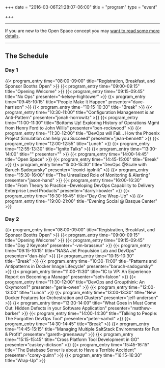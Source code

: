 +++
date = "2016-03-06T21:28:07-06:00"
title = "program"
type = "event"

+++

<div class = "row">
  <div class = "col-md-12">
    <hr />
    If you are new to the Open Space concept you may <a href="/pages/open-space-format">want to read some more details</a>.
    <hr />
  </div>
</div>

<div class = "row">
  <div class = "col-md-12 col-md-offset-4">
    <h2>The Schedule</h2>
  </div>
</div>

<div class = "row">
  <div class = "col-md-6">
    <div class = "row">
      <div class = "col-md-12">
        <h3>Day 1</h3>
      </div>
    </div>
    {{< program_entry time="08:00-09:00" title="Registration, Breakfast, and Sponsor Booths Open" >}}
    {{< program_entry time="09:00-09:15" title="Opening Welcome" >}}
    {{< program_entry time="09:15-09:45" title="No Ops" presenter="-kelsey-hightower" >}}
    {{< program_entry time="09:45-10:15" title="People Make It Happen" presenter="dave-harrison" >}}
    {{< program_entry time="10:15-10:30" title="Break" >}}
    {{< program_entry time="10:30-11:00" title="Configuration Management is an Anti-Pattern" presenter="jonah-horrowitz" >}}
    {{< program_entry time="11:00-11:30" title="Bottoms Up! Exploring History of Operations Mgmt from Henry Ford to John Willis" presenter="ben-rockwood" >}}
    {{< program_entry time="11:30-12:00" title="DevOps will Fail... How the Phoenix Project Simulation can help you Succeed" presenter="jean-bennett" >}}
    {{< program_entry time="12:00-12:55" title="Lunch" >}}
    {{< program_entry time="12:55-13:30" title="Ignite Talks" >}}
    <!--
    1:00–1:05How to Keep the Pace...with the Ever Evolving Technologist Skill Set; Trish Palumbo, Taos
    1:05–1:10DevOps at 800C : Learning from Wildland Firefighters; Alan Kraft, US Patent & Trade Office
    1:10–1:15Leaving an Open SourceProject; Gareth Greenaway, Croscon
    1:15–1:20Next-Gen Secrets Management with Hashicorp Vault; Ben Rockwood, Chef
    1:20–1:25SRE Lessons from a 17thCentury Samurai; Caskey Dickson, Microsoft
    1:25–1:30The Benefit of a Systems Lens; Jason Hand, VictorOp
    -->
    {{< program_entry time="13:30-14:00" title="" presenter="" >}}
    {{< program_entry time="14:00-14:45" title="Open Space" >}}
    {{< program_entry time="14:45-15:00" title="Break" >}}
    {{< program_entry time="15:00-15:30" title="DevOps @Scale with Baruch Sadogursky" presenter="leonid-igolnik" >}}
    {{< program_entry time="15:30-16:00" title="The Unrealized Role of Monitoring & Alerting" presenter="jason-hand" >}}
    {{< program_entry time="16:00-16:30" title="From Theory to Practice –Developing DevOps Capability to Delivery Enterprise Level Products" presenter="darryl-bowler" >}}
    {{< program_entry time="16:30-16:45" title="Day One Wrap-Up" >}}
    {{< program_entry time="19:00-21:00" title="Evening Social @ Basque Center" >}}
  </div><!-- end day 1 -->
  <div class = "col-md-6">
    <div class = "row">
      <div class = "col-md-12">
        <h3>Day 2</h3>
      </div>
    </div>
    {{< program_entry time="08:00-09:00" title="Registration, Breakfast, and Sponsor Booths Open" >}}
    {{< program_entry time="09:00-09:15" title="Opening Welcome" >}}
    {{< program_entry time="09:15-09:45" title="Day 2 Keynote" presenter="-vm-brasseur" >}}
    {{< program_entry time="09:15-10:15" title="NASA Jet Propulsion Lab and DevOps" presenter="dan-isla" >}}
    {{< program_entry time="10:15-10:30" title="Break" >}}
    {{< program_entry time="10:30-11:00" title="Patterns and Antipatterns in Docker Image Lifecycle" presenter="baruch-sadogursky" >}}
    {{< program_entry time="11:00-11:30" title="IC to VP: An Experience Report on Becoming a Manage" presenter="seth-falcon" >}}
    {{< program_entry time="11:30-12:00" title="DevOps and Groupthink: An Oxymoron?" presenter="gerie-owen" >}}
    {{< program_entry time="12:00-13:00" title="Lunch" >}}
    {{< program_entry time="13:00-13:30" title="New Docker Features for Orchestration and Clusters" presenter="jeff-anderson" >}}
    {{< program_entry time="13:30-14:00" title="What Goes in Must Come Out: Hidden Defects in your Software Application" presenter="matthew-barker" >}}
    {{< program_entry time="14:00-14:30" title="Talking to People: The Forgotten DevOps Tool" presenter="peter-varhol" >}}
    {{< program_entry time="14:30-14:45" title="Break" >}}
    {{< program_entry time="14:45-15:15" title="Managing Multiple SaltStack Environments for Fun & Profit" presenter="gareth-greenaway" >}}
    {{< program_entry time="15:15-15:45" title="Cross Platform Tool Development in GO" presenter="caskey-dickson" >}}
    {{< program_entry time="15:45-16:15" title="The Database Server is about to Have a Terrible Accident" presenter="corey-quinn" >}}
    {{< program_entry time="16:15-16:30" title="Wrap-Up" >}}
  </div><!-- end day 2 -->
</div>
